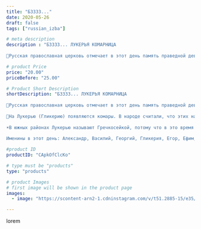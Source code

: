 ```yaml
---
title: "БЗЗЗЗ..."
date: 2020-05-26
draft: false
tags: ["russian_izba"]

# meta description
description : "БЗЗЗЗ... ЛУКЕРЬЯ КОМАРНИЦА
⠀
🌾Русская православная церковь отмечает в этот день память праведной девы Гликерии Новгородской. Сведения о ее жизни крайне скудны, "

# product Price
price: "20.00"
priceBefore: "25.00"

# Product Short Description
shortDescription: "БЗЗЗЗ... ЛУКЕРЬЯ КОМАРНИЦА
⠀
🌾Русская православная церковь отмечает в этот день память праведной девы Гликерии Новгородской. Сведения о ее жизни крайне скудны, известно лишь, что она была дочерью городского старосты и умерла молодой. Почитать деву стали в середине 16 века, когда было обретено ее нетленное тело и возле него стали происходить чудесные исцеления.
⠀
🦟На Лукерью (Гликерию) появляются комары. В народе считали, что этих насекомых весной приносит теплый ветер, а осенью холодный ветер уносит их на южные моря. Существовали и особые приметы, связанные с комарами. Говорили: «Если на Лукерью много комаров — готовь по ягоды коробов; если много мошек — готовь по грибы лукошек». Считалось, что если в период с этого дня до летнего солнцестояния убьешь комара — их прибавится дюжина, а если убьешь после этого времени — комариное племя на дюжину убавится.
⠀
☀️В южных районах Лукерью называют Гречкосейкой, потому что в это время производился первый сев гречи. Правда, она редко бывала урожайной на зерно, а сеялась «для цвета, на поживу пчелам, для пташки Божией». Еще одно прозвище святой — Лукошница. В это время мужики все дни с утра до вечера проводили в полях, куда женщины приносили им обеды в лукошках.
⠀
Именины в этот день: Александр, Василий, Георгий, Гликерия, Егор, Ефим, Ирина, Макар, Сергей, Тарас, Юрий"

#product ID
productID: "CApkOfClcKo"

# type must be "products"
type: "products"

# product Images
# first image will be shown in the product page
images:
  - image: "https://scontent-arn2-1.cdninstagram.com/v/t51.2885-15/e35/101009372_2672950299648171_5381642533751920768_n.jpg?_nc_ht=scontent-arn2-1.cdninstagram.com&_nc_cat=103&_nc_ohc=vI2gUIWcscsAX-vsGCE&se=7&tp=1&oh=ae293d55262b6f37e4459c8f9790b24e&oe=605178CC&ig_cache_key=MjMxNzU0MjgwODMzNTI3MDU2OA%3D%3D.2"

---
```

lorem
